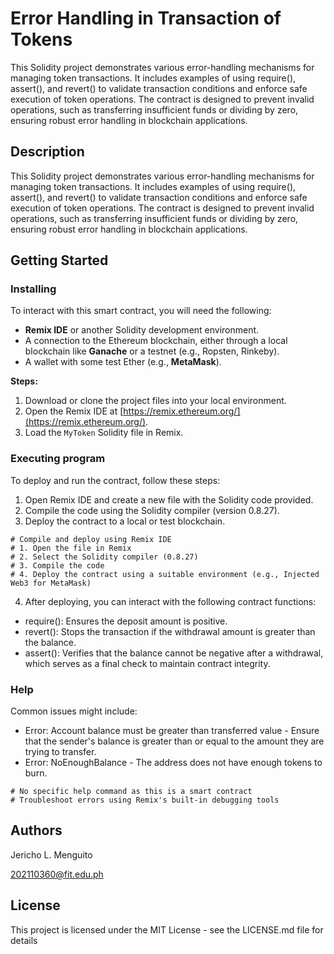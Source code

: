# Error Handling in Transaction of Tokens

This Solidity project demonstrates various error-handling mechanisms for managing token transactions. It includes examples of using require(), assert(), and revert() to validate transaction conditions and enforce safe execution of token operations. The contract is designed to prevent invalid operations, such as transferring insufficient funds or dividing by zero, ensuring robust error handling in blockchain applications.

## Description

This Solidity project demonstrates various error-handling mechanisms for managing token transactions. It includes examples of using require(), assert(), and revert() to validate transaction conditions and enforce safe execution of token operations. The contract is designed to prevent invalid operations, such as transferring insufficient funds or dividing by zero, ensuring robust error handling in blockchain applications.

## Getting Started

### Installing

To interact with this smart contract, you will need the following:
* **Remix IDE** or another Solidity development environment.
* A connection to the Ethereum blockchain, either through a local blockchain like **Ganache** or a testnet (e.g., Ropsten, Rinkeby).
* A wallet with some test Ether (e.g., **MetaMask**).

**Steps:**
1. Download or clone the project files into your local environment.
2. Open the Remix IDE at [https://remix.ethereum.org/](https://remix.ethereum.org/).
3. Load the `MyToken` Solidity file in Remix.

### Executing program

To deploy and run the contract, follow these steps:
1. Open Remix IDE and create a new file with the Solidity code provided.
2. Compile the code using the Solidity compiler (version 0.8.27).
3. Deploy the contract to a local or test blockchain.

```
# Compile and deploy using Remix IDE
# 1. Open the file in Remix
# 2. Select the Solidity compiler (0.8.27)
# 3. Compile the code
# 4. Deploy the contract using a suitable environment (e.g., Injected Web3 for MetaMask)
```

4. After deploying, you can interact with the following contract functions:
- require(): Ensures the deposit amount is positive.
- revert(): Stops the transaction if the withdrawal amount is greater than the balance.
- assert(): Verifies that the balance cannot be negative after a withdrawal, which serves as a final check to maintain contract integrity.

### Help
Common issues might include:

- Error: Account balance must be greater than transferred value - Ensure that the sender's balance is greater than or equal to the amount they are trying to transfer.
- Error: NoEnoughBalance - The address does not have enough tokens to burn.

```
# No specific help command as this is a smart contract
# Troubleshoot errors using Remix's built-in debugging tools
```

## Authors
Jericho L. Menguito

202110360@fit.edu.ph

## License
This project is licensed under the MIT License - see the LICENSE.md file for details

